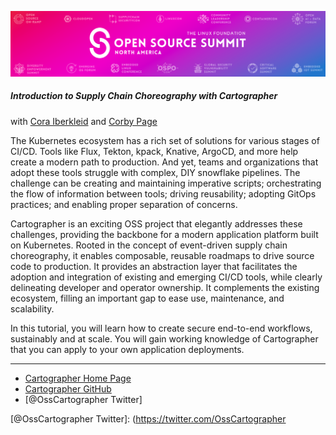 ![img.png](exercises/images/osscon.png)

##### Introduction to Supply Chain Choreography with Cartographer

with [Cora Iberkleid](https://twitter.com/ciberkleid) and [Corby Page](https://twitter.com/corbypage)

The Kubernetes ecosystem has a rich set of solutions for various stages of CI/CD.
Tools like Flux, Tekton, kpack, Knative, ArgoCD, and more help create a modern path to production.
And yet, teams and organizations that adopt these tools struggle with complex, DIY snowflake pipelines.
The challenge can be creating and maintaining imperative scripts; orchestrating the flow of information between tools; driving reusability; adopting GitOps practices; and enabling proper separation of concerns.

Cartographer is an exciting OSS project that elegantly addresses these challenges, providing the backbone for a modern application platform built on Kubernetes.
Rooted in the concept of event-driven supply chain choreography, it enables composable, reusable roadmaps to drive source code to production.
It provides an abstraction layer that facilitates the adoption and integration of existing and emerging CI/CD tools, while clearly delineating developer and operator ownership.
It complements the existing ecosystem, filling an important gap to ease use, maintenance, and scalability.

In this tutorial, you will learn how to create secure end-to-end workflows, sustainably and at scale.
You will gain working knowledge of Cartographer that you can apply to your own application deployments.

<hr>

- [Cartographer Home Page]
- [Cartographer GitHub]
- [@OssCartographer Twitter]

[//]: # (References)
[Cartographer Home Page]: https://cartographer.sh
[Cartographer GitHub]: https://github.com/vmware-tanzu/cartographer
[@OssCartographer Twitter]: (https://twitter.com/OssCartographer
